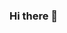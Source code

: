 ### Hi there 👋

<!--
**gilgulart/gilgulart** is a ✨ _special_ ✨ repository because its `README.md` (this file) appears on your GitHub profile.

Here are some ideas to get you started:

- 🎶 Músico por hobbie
- 👨‍🍳 Trabalho como Garçom no momento
- 🕓 Cursando Técnico ADS na Uniasselvi 
- Estou aprendendo:

            <img src="https://cdn.jsdelivr.net/gh/devicons/devicon@latest/icons/php/php-original.svg" />
          
            <img src="https://cdn.jsdelivr.net/gh/devicons/devicon@latest/icons/html5/html5-original-wordmark.svg" />
          
            <img src="https://cdn.jsdelivr.net/gh/devicons/devicon@latest/icons/c/c-original.svg" />

- Stats:
<div>
<a href="https://github.com/gilgulart">
<img loading="lazy" height="180em" src="https://github-readme-stats.vercel.app/api/top-langs/?username=gilgulart&layout=compact&langs_count=7&theme=dracula"/>
<img loading="lazy" height="180em" src="https://github-readme-stats.vercel.app/api?username=gilgulart&show_icons=true&theme=dracula&include_all_commits=true&count_private=true"/>
</div>

- Vamos aprender juntos!
<div class="tenor-gif-embed" data-postid="16421096358536381026" data-share-method="host" data-aspect-ratio="0.8" data-width="100%"><a href="https://tenor.com/view/sam-troll-clown-gif-16421096358536381026">Sam Troll GIF</a>from <a href="https://tenor.com/search/sam-gifs">Sam GIFs</a></div> <script type="text/javascript" async src="https://tenor.com/embed.js"></script>

-->

